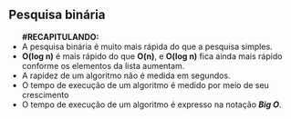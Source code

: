 <h2>Pesquisa binária</h2>

<ul>
<b>#RECAPITULANDO:</b>
    <li>A pesquisa binária é muito mais rápida do que a pesquisa simples.</li>
    <li><b>O(log n)</b> é mais rápido do que <b>O(n)</b>, e <b>O(log n)</b> fica ainda mais rápido conforme os elementos da lista aumentam.</li>
    <li>A rapidez de um algoritmo não é medida em segundos.</li>
    <li>O tempo de execução de um algoritmo é medido por meio de seu crescimento</li>
    <li>O tempo de execução de um algoritmo é expresso na notação <b><i>Big O</i></b>.</li>
</ul>